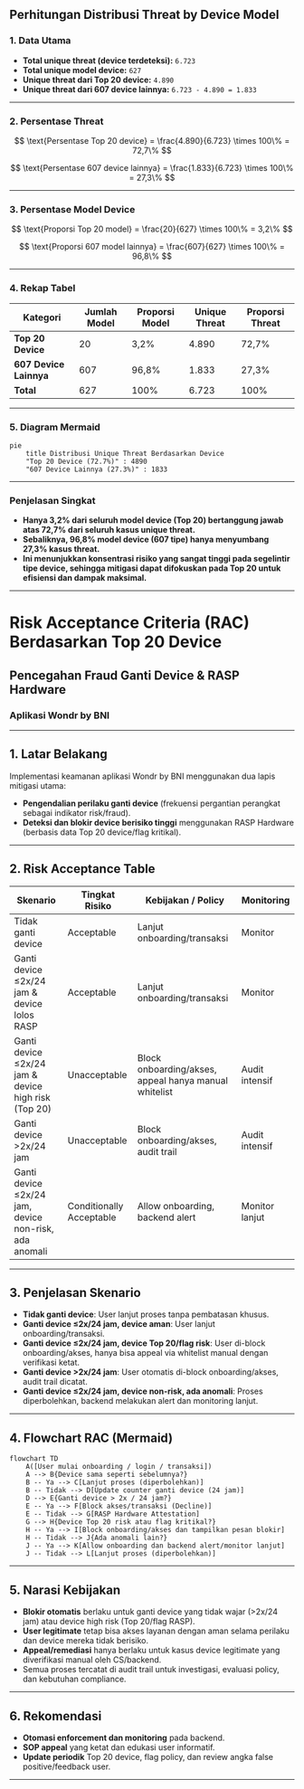 ## **Perhitungan Distribusi Threat by Device Model**

### **1. Data Utama**

* **Total unique threat (device terdeteksi):** `6.723`
* **Total unique model device:** `627`
* **Unique threat dari Top 20 device:** `4.890`
* **Unique threat dari 607 device lainnya:** `6.723 - 4.890 = 1.833`

---

### **2. Persentase Threat**

$$
\text{Persentase Top 20 device} = \frac{4.890}{6.723} \times 100\% = 72,7\%
$$

$$
\text{Persentase 607 device lainnya} = \frac{1.833}{6.723} \times 100\% = 27,3\%
$$

---

### **3. Persentase Model Device**

$$
\text{Proporsi Top 20 model} = \frac{20}{627} \times 100\% = 3,2\%
$$

$$
\text{Proporsi 607 model lainnya} = \frac{607}{627} \times 100\% = 96,8\%
$$

---

### **4. Rekap Tabel**

| Kategori               | Jumlah Model | Proporsi Model | Unique Threat | Proporsi Threat |
| ---------------------- | ------------ | -------------- | ------------- | --------------- |
| **Top 20 Device**      | 20           | 3,2%           | 4.890         | 72,7%           |
| **607 Device Lainnya** | 607          | 96,8%          | 1.833         | 27,3%           |
| **Total**              | 627          | 100%           | 6.723         | 100%            |

---

### **5. Diagram Mermaid**

```mermaid
pie
    title Distribusi Unique Threat Berdasarkan Device
    "Top 20 Device (72.7%)" : 4890
    "607 Device Lainnya (27.3%)" : 1833
```

---

### **Penjelasan Singkat**

* **Hanya 3,2% dari seluruh model device (Top 20) bertanggung jawab atas 72,7% dari seluruh kasus unique threat.**
* **Sebaliknya, 96,8% model device (607 tipe) hanya menyumbang 27,3% kasus threat.**
* **Ini menunjukkan konsentrasi risiko yang sangat tinggi pada segelintir tipe device, sehingga mitigasi dapat difokuskan pada Top 20 untuk efisiensi dan dampak maksimal.**

---

# Risk Acceptance Criteria (RAC) Berdasarkan Top 20 Device

## Pencegahan Fraud Ganti Device & RASP Hardware

### Aplikasi Wondr by BNI

---

## 1. Latar Belakang

Implementasi keamanan aplikasi Wondr by BNI menggunakan dua lapis mitigasi utama:

* **Pengendalian perilaku ganti device** (frekuensi pergantian perangkat sebagai indikator risk/fraud).
* **Deteksi dan blokir device berisiko tinggi** menggunakan RASP Hardware (berbasis data Top 20 device/flag kritikal).

---

## 2. Risk Acceptance Table

| Skenario                                              | Tingkat Risiko           | Kebijakan / Policy                                    | Monitoring     |
| ----------------------------------------------------- | ------------------------ | ----------------------------------------------------- | -------------- |
| Tidak ganti device                                    | Acceptable               | Lanjut onboarding/transaksi                           | Monitor        |
| Ganti device ≤2x/24 jam & device lolos RASP           | Acceptable               | Lanjut onboarding/transaksi                           | Monitor        |
| Ganti device ≤2x/24 jam & device high risk (Top 20)   | Unacceptable             | Block onboarding/akses, appeal hanya manual whitelist | Audit intensif |
| Ganti device >2x/24 jam                               | Unacceptable             | Block onboarding/akses, audit trail                   | Audit intensif |
| Ganti device ≤2x/24 jam, device non-risk, ada anomali | Conditionally Acceptable | Allow onboarding, backend alert                       | Monitor lanjut |

---

## 3. Penjelasan Skenario

* **Tidak ganti device**:
  User lanjut proses tanpa pembatasan khusus.
* **Ganti device ≤2x/24 jam, device aman**:
  User lanjut onboarding/transaksi.
* **Ganti device ≤2x/24 jam, device Top 20/flag risk**:
  User di-block onboarding/akses, hanya bisa appeal via whitelist manual dengan verifikasi ketat.
* **Ganti device >2x/24 jam**:
  User otomatis di-block onboarding/akses, audit trail dicatat.
* **Ganti device ≤2x/24 jam, device non-risk, ada anomali**:
  Proses diperbolehkan, backend melakukan alert dan monitoring lanjut.

---

## 4. Flowchart RAC (Mermaid)

```mermaid
flowchart TD
    A([User mulai onboarding / login / transaksi])
    A --> B{Device sama seperti sebelumnya?}
    B -- Ya --> C[Lanjut proses (diperbolehkan)]
    B -- Tidak --> D[Update counter ganti device (24 jam)]
    D --> E{Ganti device > 2x / 24 jam?}
    E -- Ya --> F[Block akses/transaksi (Decline)]
    E -- Tidak --> G[RASP Hardware Attestation]
    G --> H{Device Top 20 risk atau flag kritikal?}
    H -- Ya --> I[Block onboarding/akses dan tampilkan pesan blokir]
    H -- Tidak --> J{Ada anomali lain?}
    J -- Ya --> K[Allow onboarding dan backend alert/monitor lanjut]
    J -- Tidak --> L[Lanjut proses (diperbolehkan)]
```

---

## 5. Narasi Kebijakan

* **Blokir otomatis** berlaku untuk ganti device yang tidak wajar (>2x/24 jam) atau device high risk (Top 20/flag RASP).
* **User legitimate** tetap bisa akses layanan dengan aman selama perilaku dan device mereka tidak berisiko.
* **Appeal/remediasi** hanya berlaku untuk kasus device legitimate yang diverifikasi manual oleh CS/backend.
* Semua proses tercatat di audit trail untuk investigasi, evaluasi policy, dan kebutuhan compliance.

---

## 6. Rekomendasi

* **Otomasi enforcement dan monitoring** pada backend.
* **SOP appeal** yang ketat dan edukasi user informatif.
* **Update periodik** Top 20 device, flag policy, dan review angka false positive/feedback user.

---

